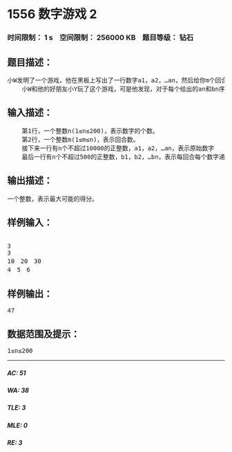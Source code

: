 # 1556 数字游戏 2   
### 时间限制： 1 s&nbsp;&nbsp;&nbsp;&nbsp;空间限制： 256000 KB&nbsp;&nbsp;&nbsp;&nbsp;题目等级： 钻石  
## 题目描述：  

<pre>
小W发明了一个游戏，他在黑板上写出了一行数字a1，a2，…an，然后给你m个回合的机会，每回合你可以从中选择一个数擦去它，接着剩下来的每个数字ai都要递减一个值bi如此重复m个回合，所有你擦去的数字之和就是你所得到的分数。  
    小W和他的好朋友小Y玩了这个游戏，可是他发现，对于每个给出的an和bn序列，小Y的得分总是比他高。小W很不服气，想让你帮他算算，对于每个an和bn序列，可以得到的最大得分是多少。这样他就知道有没有可能超过小Y的得分。
</pre>
  
  
## 输入描述：  

<pre>
    第1行，一个整数n(1≤n≤200)，表示数字的个数。  
    第2行，一个整数m(1≤m≤n)，表示回合数。  
    接下来一行有n个不超过10000的正整数，a1，a2，…an，表示原始数字  
    最后一行有n个不超过500的正整数，b1，b2，…bn，表示每回合每个数字递减的值
</pre>
  
  
## 输出描述：  

<pre>
一个整数，表示最大可能的得分。
</pre>
  
  
## 样例输入：  

<pre>
 
3
3
10　20　30
4　5　6
</pre>
  
  
## 样例输出：  

<pre>
47
</pre>
  
  
## 数据范围及提示：  

<pre>
1≤n≤200
</pre>
  
  
***  

##### AC: 51  
##### WA: 38  
##### TLE: 3  
##### MLE: 0  
##### RE: 3  
